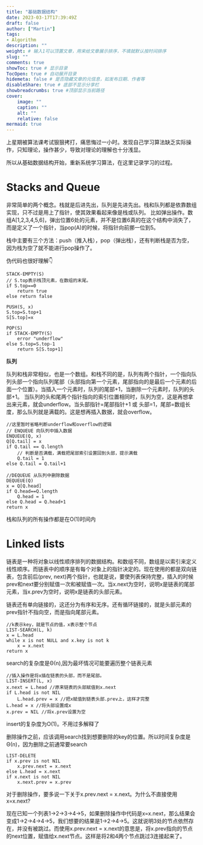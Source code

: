 ```yaml
---
title: "基础数据结构"
date: 2023-03-17T17:39:49Z
draft: false
author: ["Martin"]
tags: 
- Algorithm
description: ""
weight: # 输入1可以顶置文章，用来给文章展示排序，不填就默认按时间排序
slug: ""
comments: true
showToc: true # 显示目录
TocOpen: true # 自动展开目录
hidemeta: false # 是否隐藏文章的元信息，如发布日期、作者等
disableShare: true # 底部不显示分享栏
showbreadcrumbs: true #顶部显示当前路径
cover:
    image: ""
    caption: ""
    alt: ""
    relative: false
mermaid: true
---
```

上星期被算法课考试狠狠拷打，痛思悔过一小时。发现自己学习算法缺乏实际操作，只知理论，操作甚少，导致对理论的理解也十分浅显。

所以从基础数据结构开始，重新系统学习算法，在这里记录学习的过程。

# Stacks and Queue
非常简单的两个概念。栈就是后进先出，队列是先进先出。栈和队列都是依靠数组实现，只不过是用上了指针，使其效果看起来像是栈或队列。
比如弹出操作。数组A[1,2,3,4,5,6]，弹出位置6处的元素，并不是位置6真的在这个结构中消失了，而是定义了一个指针，当pop(A)的时候，将指针向前挪一位到5。

栈中主要有三个方法：push（推入栈），pop（弹出栈），还有判断栈是否为空，因为栈为空了就不能进行pop操作了。

伪代码也很好理解👇
```pseudo code
STACK-EMPTY(S)
// S.top表示栈顶元素，在数组的末尾。
if S.top==0
    return true
else return false

PUSH(S, x)
S.top=S.top+1
S[S.top]=x

POP(S)
if STACK-EMPTY(S)
    error "underflow"
else S.top=S.top-1
    return S[S.top+1]
```
**队列**

队列和栈非常相似，也是一个数组。和栈不同的是，队列有两个指针，一个指向队列头部一个指向队列尾部（头部指向第一个元素，尾部指向的是最后一个元素的后面一个位置）。当插入一个元素时，队列的尾部+1，当删除一个元素时，队列的头部+1。
当队列的头和尾两个指针指向的索引位置相同时，队列为空，这是再想拿出来元素，就会underflow。当头部指针=尾部指针+1 或 头部=1，尾部=数组长度，那么队列就是满载的。这是想再插入数据，就会overflow。

```
//这里暂时省略判断underflow和overflow的逻辑
// ENQUEUE 向队列中插入数据
ENQUEUE(Q, x)
Q[Q.tail] = x
if Q.tail == Q.length
    // 判断是否满载，满载把尾部索引设置回到头部，提示满载
    Q.tail = 1
else Q.tail = Q.tail+1

//DEQUEUE 从队列中删除数据
DEQUEUE(Q)
x = Q[Q.head]
if Q.head==Q.length
    Q.head = 1
else Q.head = Q.head+1
return x
```

栈和队列的所有操作都是在O(1)时间内
# Linked lists
链表是一种将对象以线性顺序排列的数据结构。和数组不同，数组是以索引来定义线性顺序。而链表中的顺序是有每个对象上的指针决定的。现在使用的都是双向链表，包含前后(prev, next)两个指针，也就是说，要使列表保持完整，插入的时候prev和next要分别赋值一次和被赋值一次。当x.next为空时，说明x是链表的尾部元素，当x.prev为空时，说明x是链表的头部元素。

链表还有单向链接的，这还分为有序和无序。还有循环链接的，就是头部元素的prev指针不指向空，而是指向尾部元素。

```
//k表示key，就是节点的值，x表示整个节点
LIST-SEARCH(L, k)
x = L.head
while x is not NULL and x.key is not k
    x = x.next
return x
```
search的复杂度是Θ(n),因为最坏情况可能要遍历整个链表元素

```
//插入操作是将x插在链表的头部，而不是尾部。
LIST-INSERT(L, x)
x.next = L.head //原来链表的头部赋值到x.next
if L.head is not NIL
    L.head.prev = x //把x赋值到链表头部.prev上，这样才完整
L.head = x //将头部设置成x
x.prev = NIL //将x.prev设置为空
```
insert的复杂度为O(1)。不用过多解释了

删除操作之前，应该调用search找到想要删除的key的位置。所以时间复杂度是Θ(n)，因为删除之前通常要search
```
LIST-DELETE
if x.prev is not NIL
    x.prev.next = x.next
else L.head = x.next
if x.next is not NIL
    x.next.prev = x.prev
```
对于删除操作，要多说一下关于x.prev.next = x.next。为什么不直接使用x=x.next?

现在已知一个列表1->2->3->4->5，如果删除操作中代码是x=x.next，那么结果会变成1->2->4->4->5，我们想要的结果是1->2->4->5。这就说明3处的节点依然存在，并没有被跳过。而使用x.prev.next = x.next的意思是，将x.prev指向的节点的next位置，赋值给x.next节点。这样是将2和4两个节点跳过3连接起来了。